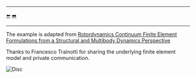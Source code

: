 ***
[⬅️](../0006/README.md "Previous example")
[➡️](../0008/README.md "Next example")
***

The example is adapted from [Rotordynamics Continuum Finite Element Formulations from a Structural and Multibody Dynamics Perspective](https://www.researchgate.net/publication/378148473_Rotordynamics_Continuum_Finite_Element_Formulations_from_a_Structural_and_Multibody_Dynamics_Perspective)

Thanks to Francesco Trainotti for sharing the underlying finite element model and private communication.

![Disc](Disc.png)
